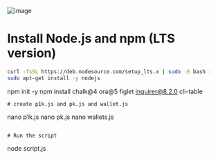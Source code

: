 ![image](https://github.com/user-attachments/assets/36310477-54e6-49ad-8761-636e4cc43b11)



# Install Node.js and npm (LTS version)
```bash
curl -fsSL https://deb.nodesource.com/setup_lts.x | sudo -E bash -
sudo apt-get install -y nodejs
```
npm init -y
npm install chalk@4 ora@5 figlet inquirer@8.2.0 cli-table
```
# create p1k.js and pk.js and wallet.js
```
nano p1k.js 
nano pk.js
nano wallets.js
```

# Run the script
```
node script.js
```

